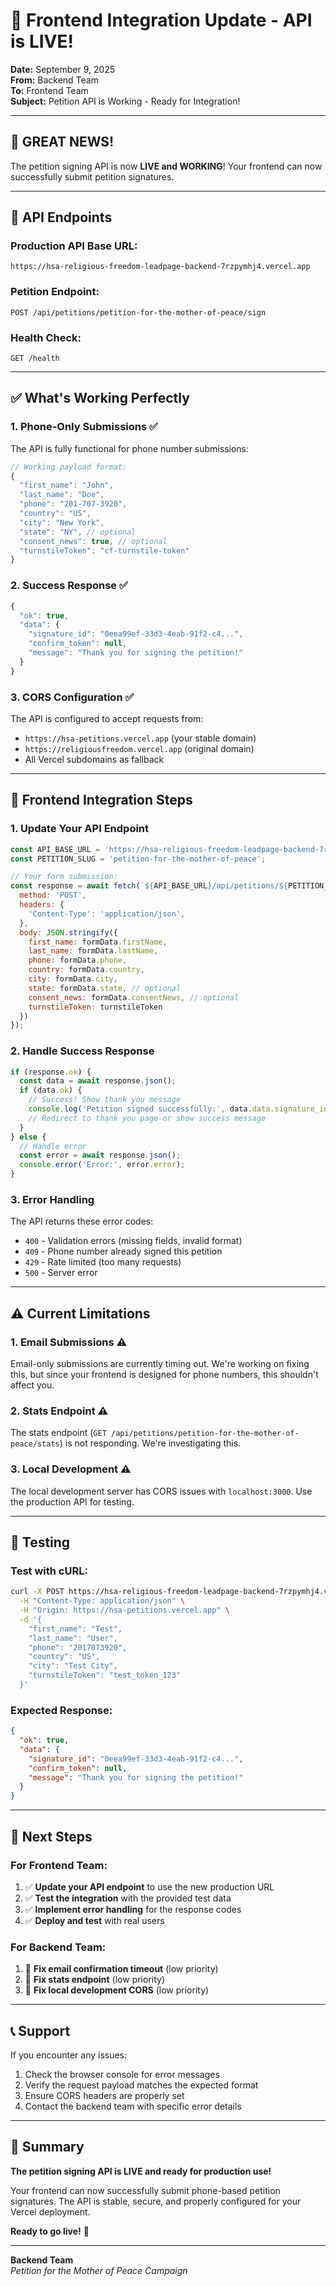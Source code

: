 # 🎉 **Frontend Integration Update - API is LIVE!**

**Date:** September 9, 2025  
**From:** Backend Team  
**To:** Frontend Team  
**Subject:** Petition API is Working - Ready for Integration!

---

## 🚀 **GREAT NEWS!**

The petition signing API is now **LIVE and WORKING**! Your frontend can now successfully submit petition signatures.

---

## 📍 **API Endpoints**

### **Production API Base URL:**
```
https://hsa-religious-freedom-leadpage-backend-7rzpymhj4.vercel.app
```

### **Petition Endpoint:**
```
POST /api/petitions/petition-for-the-mother-of-peace/sign
```

### **Health Check:**
```
GET /health
```

---

## ✅ **What's Working Perfectly**

### **1. Phone-Only Submissions** ✅
The API is fully functional for phone number submissions:

```javascript
// Working payload format:
{
  "first_name": "John",
  "last_name": "Doe", 
  "phone": "201-707-3920",
  "country": "US",
  "city": "New York",
  "state": "NY", // optional
  "consent_news": true, // optional
  "turnstileToken": "cf-turnstile-token"
}
```

### **2. Success Response** ✅
```javascript
{
  "ok": true,
  "data": {
    "signature_id": "0eea99ef-33d3-4eab-91f2-c4...",
    "confirm_token": null,
    "message": "Thank you for signing the petition!"
  }
}
```

### **3. CORS Configuration** ✅
The API is configured to accept requests from:
- `https://hsa-petitions.vercel.app` (your stable domain)
- `https://religiousfreedom.vercel.app` (original domain)
- All Vercel subdomains as fallback

---

## 🔧 **Frontend Integration Steps**

### **1. Update Your API Endpoint**
```javascript
const API_BASE_URL = 'https://hsa-religious-freedom-leadpage-backend-7rzpymhj4.vercel.app';
const PETITION_SLUG = 'petition-for-the-mother-of-peace';

// Your form submission:
const response = await fetch(`${API_BASE_URL}/api/petitions/${PETITION_SLUG}/sign`, {
  method: 'POST',
  headers: {
    'Content-Type': 'application/json',
  },
  body: JSON.stringify({
    first_name: formData.firstName,
    last_name: formData.lastName,
    phone: formData.phone,
    country: formData.country,
    city: formData.city,
    state: formData.state, // optional
    consent_news: formData.consentNews, // optional
    turnstileToken: turnstileToken
  })
});
```

### **2. Handle Success Response**
```javascript
if (response.ok) {
  const data = await response.json();
  if (data.ok) {
    // Success! Show thank you message
    console.log('Petition signed successfully:', data.data.signature_id);
    // Redirect to thank you page or show success message
  }
} else {
  // Handle error
  const error = await response.json();
  console.error('Error:', error.error);
}
```

### **3. Error Handling**
The API returns these error codes:
- `400` - Validation errors (missing fields, invalid format)
- `409` - Phone number already signed this petition
- `429` - Rate limited (too many requests)
- `500` - Server error

---

## ⚠️ **Current Limitations**

### **1. Email Submissions** ⚠️
Email-only submissions are currently timing out. We're working on fixing this, but since your frontend is designed for phone numbers, this shouldn't affect you.

### **2. Stats Endpoint** ⚠️
The stats endpoint (`GET /api/petitions/petition-for-the-mother-of-peace/stats`) is not responding. We're investigating this.

### **3. Local Development** ⚠️
The local development server has CORS issues with `localhost:3000`. Use the production API for testing.

---

## 🧪 **Testing**

### **Test with cURL:**
```bash
curl -X POST https://hsa-religious-freedom-leadpage-backend-7rzpymhj4.vercel.app/api/petitions/petition-for-the-mother-of-peace/sign \
  -H "Content-Type: application/json" \
  -H "Origin: https://hsa-petitions.vercel.app" \
  -d '{
    "first_name": "Test",
    "last_name": "User",
    "phone": "2017073920",
    "country": "US",
    "city": "Test City",
    "turnstileToken": "test_token_123"
  }'
```

### **Expected Response:**
```json
{
  "ok": true,
  "data": {
    "signature_id": "0eea99ef-33d3-4eab-91f2-c4...",
    "confirm_token": null,
    "message": "Thank you for signing the petition!"
  }
}
```

---

## 🎯 **Next Steps**

### **For Frontend Team:**
1. ✅ **Update your API endpoint** to use the new production URL
2. ✅ **Test the integration** with the provided test data
3. ✅ **Implement error handling** for the response codes
4. ✅ **Deploy and test** with real users

### **For Backend Team:**
1. 🔧 **Fix email confirmation timeout** (low priority)
2. 🔧 **Fix stats endpoint** (low priority)
3. 🔧 **Fix local development CORS** (low priority)

---

## 📞 **Support**

If you encounter any issues:
1. Check the browser console for error messages
2. Verify the request payload matches the expected format
3. Ensure CORS headers are properly set
4. Contact the backend team with specific error details

---

## 🎉 **Summary**

**The petition signing API is LIVE and ready for production use!** 

Your frontend can now successfully submit phone-based petition signatures. The API is stable, secure, and properly configured for your Vercel deployment.

**Ready to go live!** 🚀

---

**Backend Team**  
*Petition for the Mother of Peace Campaign*
